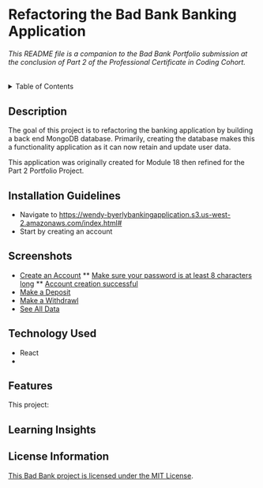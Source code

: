 # Refactoring the Bad Bank Banking Application

###### This README file is a companion to the Bad Bank Portfolio submission at the conclusion of Part 2 of the Professional Certificate in Coding Cohort. 

<!-- TABLE OF CONTENTS -->
<details>
  <summary>Table of Contents</summary>
  <ul>
    <li><a href="#description">Description</a></li>
    <li><a href="#installation">Installation Guidelines</a></li>
    <li><a href="#screenshots">Screenshots</a></li>
    <li><a href="#technology-used">Technology Used</a></li>
     <li><a href="#features">Features</a></li>
    <li><a href="#license-information">License Information</a></li>
  </ul>
</details>

## Description
The goal of this project is to refactoring the banking application by building a back end MongoDB database. Primarily, creating the database makes this a functionality application as it can now retain and update user data.

This application was originally created for Module 18 then refined for the Part 2 Portfolio Project. 

## Installation Guidelines
* Navigate to https://wendy-byerlybankingapplication.s3.us-west-2.amazonaws.com/index.html#
* Start by creating an account

## Screenshots
* [Create an Account](https://github.com/wkbw/badbank-v2/blob/main/screenshots/create-account.png)
** [Make sure your password is at least 8 characters long](https://github.com/wkbw/badbank-v2/blob/main/screenshots/password-validation.png)
** [Account creation successful](https://github.com/wkbw/badbank-v2/tree/main/screenshots#:~:text=.%E2%80%8A.-,account%2Dsuccess.png,-Add%20files%20via)
* [Make a Deposit](https://github.com/wkbw/badbank-v2/blob/main/screenshots/deposit.png)
* [Make a Withdrawl](https://github.com/wkbw/badbank-v2/blob/main/screenshots/withdrawl.png)
* [See All Data](https://github.com/wkbw/badbank-v2/tree/main/screenshots#:~:text=4%20minutes%20ago-,all%2Ddata.png,-Add%20files%20via)

## Technology Used
* React
* 


## Features
This project:


## Learning Insights




## License Information
[This Bad Bank project is licensed under the MIT License](https://github.com/wkbw/Bad-Bank/blob/main/LICENSE).


